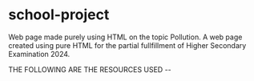 # school-project
Web page made purely using HTML on the topic Pollution.
A web page created using pure HTML for the partial fullfillment of Higher Secondary Examination 2024.

THE FOLLOWING ARE THE RESOURCES USED --

